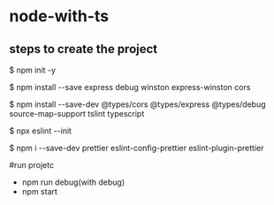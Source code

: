 # node-with-ts

## steps to create the project 

$ npm init -y

$ npm install --save express debug winston express-winston cors

$ npm install --save-dev @types/cors @types/express @types/debug source-map-support tslint typescript

$ npx eslint --init

$ npm i --save-dev prettier eslint-config-prettier eslint-plugin-prettier


#run projetc 

-  npm run debug(with debug)
-  npm start